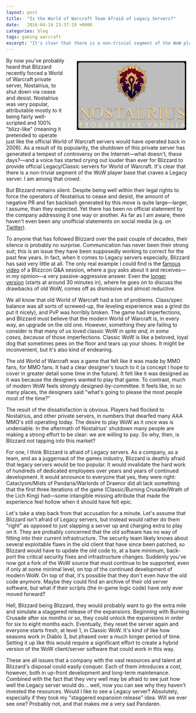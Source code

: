 ```yaml
---
layout: post
title:  "Is the World of Warcraft Team Afraid of Legacy Servers?"
date:   2016-04-14 23:37:19 +0000
categories: blog
tags: gaming warcraft
excerpt: "It's clear that there is a non-trivial segment of the WoW player base that craves a Legacy server. I am among that crowd."
---
```


<div style="float: right; padding: 10px 10px 10px 30px; min-width: 100px; max-width: 300px;">
<img src="/images/nostalrius2.png" />
</div>

By now you've probably heard that Blizzard recently forced a World of Warcraft private server, Nostalrius, to shut down via cease and desist. Nostalrius was very popular, attributable mostly to it being fairly well-scripted and 100% "blizz-like" (meaning it pretended to operate just like the official World of Warcraft servers would have operated back in 2006). As a result of its popularity, the shutdown of this private server has generated a tempest of controversy on the Internet—what doesn't, these days?—and a voice has started crying out louder than ever for Blizzard to provide official Legacy/Classic servers for World of Warcraft. It's clear that there is a non-trivial segment of the WoW player base that craves a Legacy server. I am among that crowd.

But Blizzard remains silent. Despite being well within their legal rights to force the operators of Nostalrius to cease and desist, the amount of negative PR and fan backlash generated by this move is quite large—larger, I assume, than they expected. Yet there has been no official statement by the company addressing it one way or another. As far as I am aware, there haven't even been any unofficial statements on social media (e.g. on [Twitter](https://twitter.com/mikemorhaime)).

To anyone that has followed Blizzard over the past couple of decades, their silence is probably no surprise. Communication has never been their strong suit; this is an issue they have been supposedly working to correct for the past few years. In fact, when it comes to Legacy servers especially, Blizzard has said very little at all. The only real example I could find is the [famous video](https://www.youtube.com/watch?v=0Wrw3c2NjeE) of a Blizzcon Q&A session, where a guy asks about it and receives—in my opinion—a very passive-aggressive answer. Even the [longer version](https://www.youtube.com/watch?v=r0dvwGcZlnI) (starts at around 30 minutes in), where he goes on to discuss the drawbacks of old WoW, comes off as dismissive and almost reductive.

We all know that old World of Warcraft had a ton of problems. Class/spec balance was all sorts of screwed-up, the leveling experience was a grind (to put it nicely), and PvP was horribly broken. The game had imperfections, and Blizzard must believe that the modern World of Warcraft is, in every way, an upgrade on the old one. However, something they are failing to consider is that many of us loved classic WoW _in spite and, in some cases, because_ of those imperfections. Classic WoW is like a beloved, loyal dog that sometimes pees on the floor and tears up your shoes. It might be inconvenient, but it's also kind of endearing.

The old World of Warcraft was a game that felt like it was made by MMO fans, for MMO fans. It had a clear designer's touch to it (a concept I hope to cover in greater detail some time in the future). It felt like it was designed as it was because the designers wanted to play that game. To contrast, much of modern WoW feels strongly designed-by-committee. It feels like, in so many places, the designers said "what's going to please the most people most of the time?"

The result of the dissatisfaction is obvious. Players had flocked to Nostalrius, and other private servers, in numbers that dwarfed many AAA MMO's still operating today. The desire to play WoW as it once was is undeniable. In the aftermath of Nostalrius' shutdown many people are making a strong effort to be clear: we are willing to pay. So why, then, is Blizzard not tapping into this market?

For one, I think Blizzard is afraid of Legacy servers. As a company, as a team, and as a juggernaut of the games industry, Blizzard is deathly afraid that legacy servers would be _too_ popular. It would invalidate the hard work of hundreds of dedicated employees over years and years of continued development. It would announce to everyone that yes, they were right: Cataclysm/Mists of Pandaria/Warlords of Draenor did all lack something that the first three iterations of the game (Classic/Burning Crusade/Wrath of the Lich King) had—some intangible missing attribute that made the experience feel hollow when it should have felt epic.

Let's take a step back from that accusation for a minute. Let's assume that Blizzard isn't afraid of Legacy servers, but instead would rather do them "right" as opposed to just slapping a server up and charging extra to play on it. They are probably concerned that the old software has no way of fitting into their current infrastructure. The security team likely knows about several exploitable flaws in the old client that have since been patched, so Blizzard would have to update the old code to, at a bare minimum, back-port the critical security fixes and infrastructure changes. Suddenly you've now got a fork of the WoW source that must continue to be supported, even if only at some minimal level, on top of the continued development of modern WoW. On top of that, it's possible that they don't even _have_ the old code anymore. Maybe they could find an archive of their old server software, but what if their scripts (the in-game logic code) have only ever moved forward?

Hell, Blizzard being Blizzard, they would probably want to go the extra mile and simulate a staggered release of the expansions. Beginning with Burning Crusade after six months or so, they could unlock the expansions in order for six to eight months each. Eventually, they reset the server again and everyone starts fresh, at level 1, in Classic WoW. It's kind of like how seasons work in Diablo 3, but phased over a much longer period of time. Setting it up like this would require a significant effort to create a hybrid version of the WoW client/server software that could work in this way.

These are all issues that a company with the vast resources and talent at Blizzard's disposal could easily conquer. Each of them introduces a cost, however, both in up-front development and long-term maintenance. Combined with the fact that they very well may be afraid to see just how well the Legacy server would do... well, now you can see why they haven't invested the resources. Would I like to see a Legacy server? Absolutely, especially if they took my "staggered expansion release" idea. Will we ever see one? Probably not, and that makes me a very sad Pandaren.